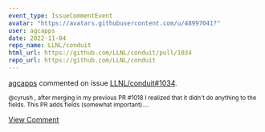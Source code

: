 ```yaml
---
event_type: IssueCommentEvent
avatar: "https://avatars.githubusercontent.com/u/48997041?"
user: agcapps
date: 2022-11-04
repo_name: LLNL/conduit
html_url: https://github.com/LLNL/conduit/pull/1034
repo_url: https://github.com/LLNL/conduit
---
```


<a href='https://github.com/agcapps' target='_blank'>agcapps</a> commented on issue <a href='https://github.com/LLNL/conduit/pull/1034' target='_blank'>LLNL/conduit#1034</a>.

<small>@cyrush , after merging in my previous PR #1018 I realized that it didn't do anything to the fields.  This PR adds fields (somewhat important)....</small>

<a href='https://github.com/LLNL/conduit/pull/1034' target='_blank'>View Comment</a>